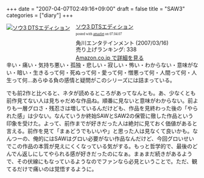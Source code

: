 +++
date = "2007-04-07T02:49:16+09:00"
draft = false
title = "SAW3"
categories = ["diary"]
+++

<div class="amazlet-box" style="margin-bottom:0px;"><div class="amazlet-image" style="float:left;"><a href="http://www.amazon.co.jp/exec/obidos/ASIN/B000LRZHYG/realbeat-22/ref=nosim/" target="_blank"><img src="http://images-jp.amazon.com/images/P/B000LRZHYG.09.MZZZZZZZ.jpg" alt="ソウ3 DTSエディション" style="border: none;" /></a></div><div class="amazlet-info" style="float:left;margin-left:15px;line-height:120%"><div class="amazlet-name" style="margin-bottom:10px;line-height:120%"><a href="http://www.amazon.co.jp/exec/obidos/ASIN/B000LRZHYG/realbeat-22/ref=nosim/" target="_blank">ソウ3 DTSエディション</a><div class="amazlet-powered-date" style="font-size:7pt;margin-top:5px;font-family:verdana;line-height:120%">posted with <a href="http://www.amazlet.com/browse/ASIN/B000LRZHYG/realbeat-22" title="ソウ3 DTSエディション" target="_blank">amazlet</a> on 07.04.07</div></div><div class="amazlet-detail">角川エンタテインメント (2007/03/16)<br />売り上げランキング: 338<br /></div><div class="amazlet-link" style="margin-top: 5px"><a href="http://www.amazon.co.jp/exec/obidos/ASIN/B000LRZHYG/realbeat-22/ref=nosim/" target="_blank">Amazon.co.jp で詳細を見る</a></div></div><div class="amazlet-footer" style="clear: left"></div></div>
辛い・痛い・気持ち悪い・孤独・悲しい・寂しい・怖い・わからない・意味がない・暗い・生きるって何・死ぬって何・愛って何・憎悪って何・人間って何・人生って何…あらゆる負の感情と疑問がこのシリーズには詰まっている。

でも前2作と比べると、ネタが読めるところがあってなんとも。あ、少なくとも前作見てない人は見ちゃだめな作品ね。順番に見ないと意味がわからない。前よりも一層グロさ・残忍さは増しているんだけども、作品を見終わった後の「やられた感」は少ない。なんていうか終始SAWとSAW2の保管に徹した作品という印象を受けた。よって、前作までが好きだった人は絶対に見ておく価値があると言える。前作を見て「まぁどうでもいいや」と思った人は見なくて良いかも。なんつーの、俺的にはSAWはグロい必要がない作品なんだけど、今回グロいせいでこの作品の本質が見えにくくなっている気がする。もっと哲学的で、最後のどんでん返しにしてやられる感が好きだったのになぁ。まぁまだ続きがあるようで、その伏線にもなっているようなのでファンなら必見ということで。ただ、観てるだけで痛いのは覚悟するように。
